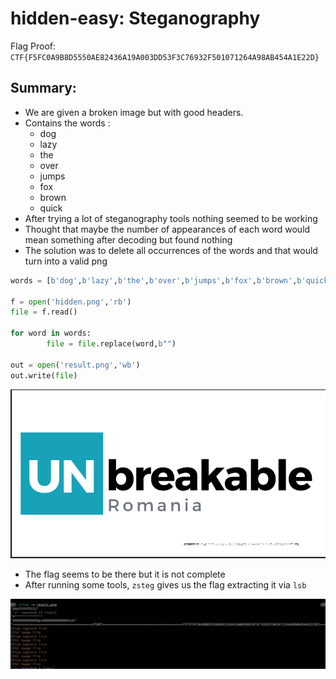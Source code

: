 # hidden-easy: Steganography

Flag Proof: `CTF{F5FC0A9B8D5550AE82436A19A003DD53F3C76932F501071264A98AB454A1E22D}`

## Summary:

- We are given a broken image but with good headers.
- Contains the words :
    - dog
    - lazy
    - the
    - over
    - jumps
    - fox
    - brown
    - quick
- After trying a lot of steganography tools nothing seemed to be working
- Thought that maybe the number of appearances of each word would mean something after decoding but found nothing
- The solution was to delete all occurrences of the words and that would turn into a valid png

```python
words = [b'dog',b'lazy',b'the',b'over',b'jumps',b'fox',b'brown',b'quick',b'The']

f = open('hidden.png','rb')
file = f.read()

for word in words:
        file = file.replace(word,b"")

out = open('result.png','wb')
out.write(file)
```

![Untitled](hidden-easy%20Steganography%20bc099e30580840c699813564de057392/Untitled.png)

- The flag seems to be there but it is not complete
- After running some tools, `zsteg` gives us the flag extracting it via `lsb`

![Untitled](hidden-easy%20Steganography%20bc099e30580840c699813564de057392/Untitled%201.png)